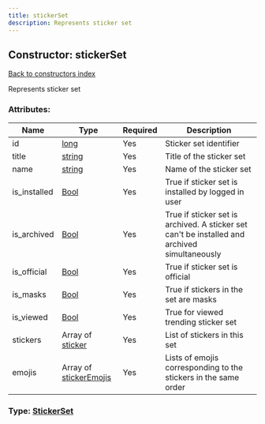 ```yaml
---
title: stickerSet
description: Represents sticker set
---
```

## Constructor: stickerSet  
[Back to constructors index](index.md)



Represents sticker set

### Attributes:

| Name     |    Type       | Required | Description |
|----------|---------------|----------|-------------|
|id|[long](../types/long.md) | Yes|Sticker set identifier|
|title|[string](../types/string.md) | Yes|Title of the sticker set|
|name|[string](../types/string.md) | Yes|Name of the sticker set|
|is\_installed|[Bool](../types/Bool.md) | Yes|True if sticker set is installed by logged in user|
|is\_archived|[Bool](../types/Bool.md) | Yes|True if sticker set is archived. A sticker set can't be installed and archived simultaneously|
|is\_official|[Bool](../types/Bool.md) | Yes|True if sticker set is official|
|is\_masks|[Bool](../types/Bool.md) | Yes|True if stickers in the set are masks|
|is\_viewed|[Bool](../types/Bool.md) | Yes|True for viewed trending sticker set|
|stickers|Array of [sticker](../constructors/sticker.md) | Yes|List of stickers in this set|
|emojis|Array of [stickerEmojis](../constructors/stickerEmojis.md) | Yes|Lists of emojis corresponding to the stickers in the same order|



### Type: [StickerSet](../types/StickerSet.md)



